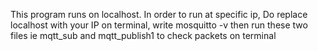 This program runs on localhost. In order to run at specific ip, Do replace localhost with your IP
on terminal, 
write mosquitto -v
then run these two files ie mqtt_sub and mqtt_publish1 to check packets on terminal

